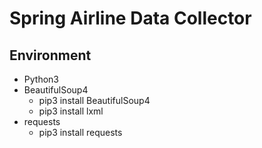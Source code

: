 # Spring Airline Data Collector

## Environment

- Python3
- BeautifulSoup4
  - pip3 install BeautifulSoup4
  - pip3 install lxml
- requests  
  - pip3 install requests
